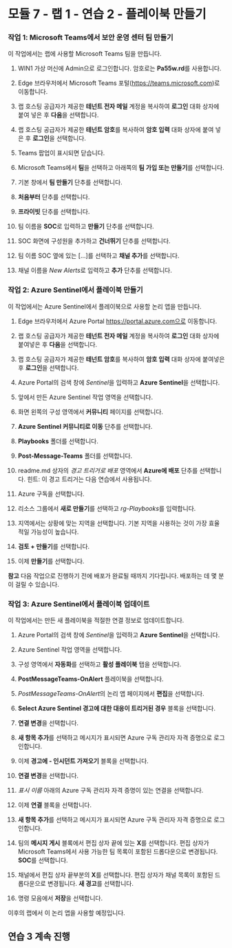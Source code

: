 # 모듈 7 - 랩 1 - 연습 2 - 플레이북 만들기

### 작업 1: Microsoft Teams에서 보안 운영 센터 팀 만들기

이 작업에서는 랩에 사용할 Microsoft Teams 팀을 만듭니다.

1. WIN1 가상 머신에 Admin으로 로그인합니다. 암호로는 **Pa55w.rd**를 사용합니다.  

2. Edge 브라우저에서 Microsoft Teams 포털(https://teams.microsoft.com)로 이동합니다.

3. 랩 호스팅 공급자가 제공한 **테넌트 전자 메일** 계정을 복사하여 **로그인** 대화 상자에 붙여 넣은 후 **다음**을 선택합니다.

4. 랩 호스팅 공급자가 제공한 **테넌트 암호**를 복사하여 **암호 입력** 대화 상자에 붙여 넣은 후 **로그인**을 선택합니다.

5. Teams 팝업이 표시되면 닫습니다.

6. Microsoft Teams에서 **팀**을 선택하고 아래쪽의 **팀 가입 또는 만들기**를 선택합니다.

7. 기본 창에서 **팀 만들기** 단추를 선택합니다.

8. **처음부터** 단추를 선택합니다.

9. **프라이빗** 단추를 선택합니다.

10. 팀 이름을 **SOC**로 입력하고 **만들기** 단추를 선택합니다.

11. SOC 화면에 구성원을 추가하고 **건너뛰기** 단추를 선택합니다. 

12. 팀 이름 SOC 옆에 있는 [...]를 선택하고 **채널 추가**를 선택합니다.

13. 채널 이름을 *New Alerts*로 입력하고 **추가** 단추를 선택합니다.

### 작업 2: Azure Sentinel에서 플레이북 만들기

이 작업에서는 Azure Sentinel에서 플레이북으로 사용할 논리 앱을 만듭니다.

1. Edge 브라우저에서 Azure Portal https://portal.azure.com으로 이동합니다.

2. 랩 호스팅 공급자가 제공한 **테넌트 전자 메일** 계정을 복사하여 **로그인** 대화 상자에 붙여넣은 후 **다음**을 선택합니다.

3. 랩 호스팅 공급자가 제공한 **테넌트 암호**를 복사하여 **암호 입력** 대화 상자에 붙여넣은 후 **로그인**을 선택합니다.

4. Azure Portal의 검색 창에 *Sentinel*을 입력하고 **Azure Sentinel**을 선택합니다.

5. 앞에서 만든 Azure Sentinel 작업 영역을 선택합니다.

6. 화면 왼쪽의 구성 영역에서 **커뮤니티** 페이지를 선택합니다.

7. **Azure Sentinel 커뮤니티로 이동** 단추를 선택합니다.

8. **Playbooks** 폴더를 선택합니다.

9. **Post-Message-Teams** 폴더를 선택합니다.

10. readme.md 상자의 *경고 트리거로 배포* 영역에서 **Azure에 배포** 단추를 선택합니다.  힌트: 이 경고 트리거는 다음 연습에서 사용됩니다.

11. Azure 구독을 선택합니다.

12. 리소스 그룹에서 **새로 만들기**를 선택하고 *rg-Playbooks*를 입력합니다.

13. 지역에서는 상황에 맞는 지역을 선택합니다. 기본 지역을 사용하는 것이 가장 효율적일 가능성이 높습니다.

14. **검토 + 만들기**를 선택합니다.

15. 이제 **만들기**를 선택합니다.

**참고** 다음 작업으로 진행하기 전에 배포가 완료될 때까지 기다립니다. 배포하는 데 몇 분이 걸릴 수 있습니다.

### 작업 3: Azure Sentinel에서 플레이북 업데이트

이 작업에서는 만든 새 플레이북을 적절한 연결 정보로 업데이트합니다.

1. Azure Portal의 검색 창에 *Sentinel*을 입력하고 **Azure Sentinel**을 선택합니다.

2. Azure Sentinel 작업 영역을 선택합니다.

3. 구성 영역에서 **자동화**를 선택하고 **활성 플레이북** 탭을 선택합니다.

4. **PostMessageTeams-OnAlert** 플레이북을 선택합니다.

5. *PostMessageTeams-OnAlert*의 논리 앱 페이지에서 **편집**을 선택합니다.

6. **Select Azure Sentinel 경고에 대한 대응이 트리거된 경우** 블록을 선택합니다.

7. **연결 변경**을 선택합니다.

8. **새 항목 추가**를 선택하고 메시지가 표시되면 Azure 구독 관리자 자격 증명으로 로그인합니다.

9. 이제 **경고에 - 인시던트 가져오기** 블록을 선택합니다.

10. **연결 변경**을 선택합니다.

11. *표시 이름* 아래의 Azure 구독 관리자 자격 증명이 있는 연결을 선택합니다.

12. 이제 **연결** 블록을 선택합니다.

13. **새 항목 추가**를 선택하고 메시지가 표시되면 Azure 구독 관리자 자격 증명으로 로그인합니다.

14. 팀의 **메시지 게시** 블록에서 편집 상자 끝에 있는 **X**를 선택합니다. 편집 상자가 Microsoft Teams에서 사용 가능한 팀 목록이 포함된 드롭다운으로 변경됩니다.  **SOC**를 선택합니다.

15. 채널에서 편집 상자 끝부분의 **X**를 선택합니다.  편집 상자가 채널 목록이 포함된 드롭다운으로 변경됩니다. **새 경고**를 선택합니다.

16. 명령 모음에서 **저장**을 선택합니다.

이후의 랩에서 이 논리 앱을 사용할 예정입니다.

## 연습 3 계속 진행
